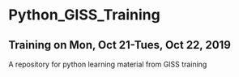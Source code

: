 # Python_GISS_Training

## Training on Mon, Oct 21-Tues, Oct 22, 2019
A repository for python learning material from GISS training 
